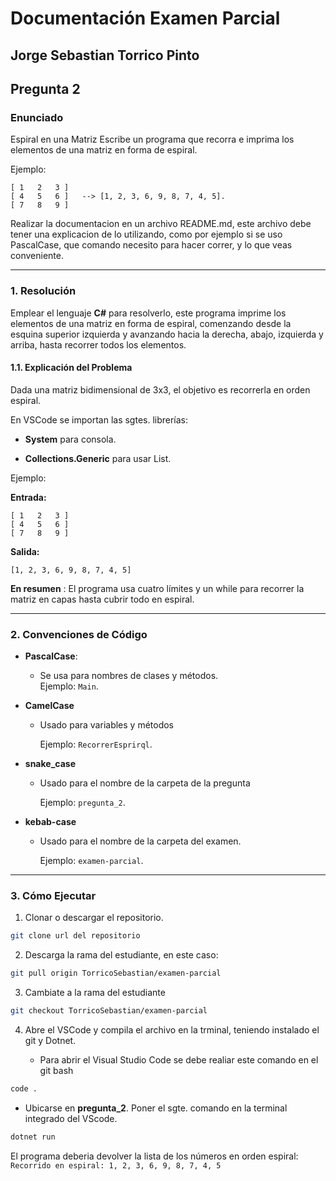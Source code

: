 # Documentación Examen Parcial
## Jorge Sebastian Torrico Pinto

## Pregunta 2

### Enunciado

Espiral en una Matriz Escribe un programa que recorra e imprima los elementos de una matriz en forma de espiral. 

Ejemplo:

```text
[ 1   2   3 ]
[ 4   5   6 ]   --> [1, 2, 3, 6, 9, 8, 7, 4, 5].
[ 7   8   9 ]
```
Realizar la documentacion en un archivo README.md, este archivo debe tener una explicacion de lo utilizando, como por ejemplo si se uso PascalCase, que comando necesito para hacer correr, y lo que veas conveniente. 

---

### 1. Resolución 

Emplear el lenguaje **C#** para resolverlo, este programa imprime los elementos de una matriz en forma de espiral, comenzando desde la esquina superior izquierda y avanzando hacia la derecha, abajo, izquierda y arriba, hasta recorrer todos los elementos.


#### 1.1. Explicación del Problema

Dada una matriz bidimensional de 3x3, el objetivo es recorrerla en orden espiral.

En VSCode se importan las sgtes. librerías:
- **System** para consola.

- **Collections.Generic** para usar List<T>.
  
Ejemplo: 

**Entrada:**


```text
[ 1   2   3 ]
[ 4   5   6 ]   
[ 7   8   9 ]
```

**Salida:**

```text
[1, 2, 3, 6, 9, 8, 7, 4, 5]
```

**En resumen** : El programa usa cuatro límites y un while para recorrer la matriz en capas hasta cubrir todo en espiral.

---

### 2. Convenciones de Código

- **PascalCase**:  
  - Se usa para nombres de clases y métodos.  
  	Ejemplo: `Main`.  

- **CamelCase**
    - Usado para variables y métodos
      
      Ejemplo: `RecorrerEsprirql`.

- **snake_case**
    - Usado para el nombre de la carpeta de la pregunta
      
      Ejemplo: `pregunta_2`.

- **kebab-case**
    - Usado para el nombre de la carpeta del examen.
      
      Ejemplo: `examen-parcial`.


---

### 3.  Cómo Ejecutar

1. Clonar o descargar el repositorio.

```bash
git clone url del repositorio
```


2.  Descarga la rama del estudiante, en este caso:

```bash
git pull origin TorricoSebastian/examen-parcial
```
3. Cambiate a la rama del estudiante 

```bash
git checkout TorricoSebastian/examen-parcial
```


4. Abre el VSCode y compila el archivo en la trminal, teniendo instalado el git y Dotnet.


	- Para abrir el Visual Studio Code se debe realiar este comando en el git bash

```bash
code .
```

- Ubicarse en **pregunta_2**. Poner el sgte. comando en la terminal integrado del VScode.

```bash
dotnet run
```

El programa deberia devolver la lista de los números en orden espiral: `Recorrido en espiral: 1, 2, 3, 6, 9, 8, 7, 4, 5`